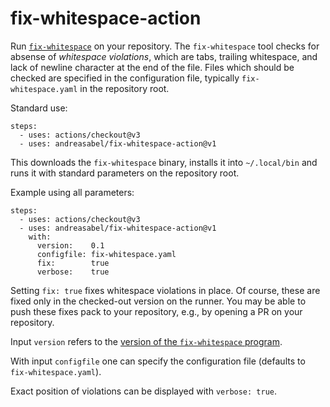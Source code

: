 # fix-whitespace-action

Run [`fix-whitespace`](https://github.com/agda/fix-whitespace) on your repository.
The `fix-whitespace` tool checks for absense of _whitespace violations_, which are tabs, trailing whitespace, and lack of newline character at the end of the file.
Files which should be checked are specified in the configuration file, typically `fix-whitespace.yaml` in the repository root.


Standard use:
```
steps:
  - uses: actions/checkout@v3
  - uses: andreasabel/fix-whitespace-action@v1
```
This downloads the `fix-whitespace` binary, installs it into `~/.local/bin` and runs it with standard parameters on the repository root.

Example using all parameters:
```
steps:
  - uses: actions/checkout@v3
  - uses: andreasabel/fix-whitespace-action@v1
    with:
      version:    0.1
      configfile: fix-whitespace.yaml
      fix:        true
      verbose:    true

```
Setting `fix: true` fixes whitespace violations in place.
Of course, these are fixed only in the checked-out version on the runner.
You may be able to push these fixes pack to your repository, e.g., by opening a PR on your repository.

Input `version` refers to the [version of the `fix-whitespace` program](https://github.com/agda/fix-whitespace/releases).

With input `configfile` one can specify the configuration file (defaults to `fix-whitespace.yaml`).

Exact position of violations can be displayed with `verbose: true`.
